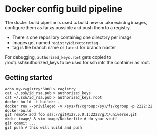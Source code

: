# Docker config build pipeline
The docker build pipeline is used to build new or take existing images,
configure them as far as possible and push them to a registry.

- There is one repository containing one directory per image.
- Images get named `registry`/`directory`:`tag`
- tag is the branch name or `latest` for branch master

For debugging, `authorized_keys.root` gets copied to /root/.ssh/authorized_keys
to be used for ssh into the container as root.


## Getting started

    echo my-registry:5000 > registry
    cat ~/.ssh/id_rsa.pub > authorized_keys
    cat ~/.ssh/id_rsa.pub > authorized_keys.root
    docker build -t builder .
    docker run --privileged -v /sys/fs/cgroup:/sys/fs/cgroup -p 2222:22 docker-build
    git remote add foo ssh://git@127.0.0.1:2222/git/universe.git
    mkdir image/ & vim image/Dockerfile # do your stuff
    git commit ...
    git push # this will build and push


